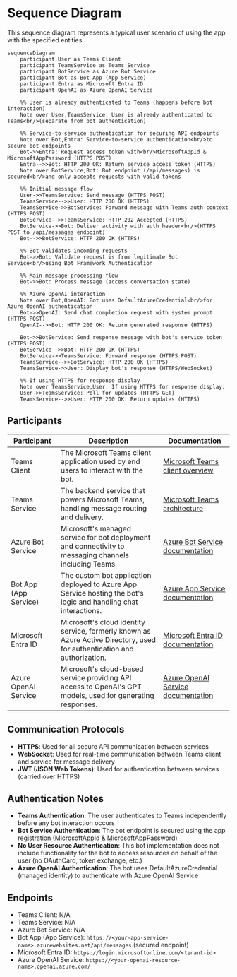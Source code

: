 # Sequence Diagram

This sequence diagram represents a typical user scenario of using the app with the specified entities.

```mermaid
sequenceDiagram
    participant User as Teams Client
    participant TeamsService as Teams Service
    participant BotService as Azure Bot Service
    participant Bot as Bot App (App Service)
    participant Entra as Microsoft Entra ID
    participant OpenAI as Azure OpenAI Service

    %% User is already authenticated to Teams (happens before bot interaction)
    Note over User,TeamsService: User is already authenticated to Teams<br/>(separate from bot authentication)

    %% Service-to-service authentication for securing API endpoints
    Note over Bot,Entra: Service-to-service authentication<br/>to secure bot endpoints
    Bot->>Entra: Request access token with<br/>MicrosoftAppId & MicrosoftAppPassword (HTTPS POST)
    Entra-->>Bot: HTTP 200 OK: Return service access token (HTTPS)
    Note over BotService,Bot: Bot endpoint (/api/messages) is secured<br/>and only accepts requests with valid tokens

    %% Initial message flow
    User->>TeamsService: Send message (HTTPS POST)
    TeamsService-->>User: HTTP 200 OK (HTTPS)
    TeamsService->>BotService: Forward message with Teams auth context (HTTPS POST)
    BotService-->>TeamsService: HTTP 202 Accepted (HTTPS)
    BotService->>Bot: Deliver activity with auth header<br/>(HTTPS POST to /api/messages endpoint)
    Bot-->>BotService: HTTP 200 OK (HTTPS)

    %% Bot validates incoming requests
    Bot->>Bot: Validate request is from legitimate Bot Service<br/>using Bot Framework Authentication

    %% Main message processing flow
    Bot->>Bot: Process message (access conversation state)

    %% Azure OpenAI interaction
    Note over Bot,OpenAI: Bot uses DefaultAzureCredential<br/>for Azure OpenAI authentication
    Bot->>OpenAI: Send chat completion request with system prompt (HTTPS POST)
    OpenAI-->>Bot: HTTP 200 OK: Return generated response (HTTPS)

    Bot->>BotService: Send response message with bot's service token (HTTPS POST)
    BotService-->>Bot: HTTP 200 OK (HTTPS)
    BotService->>TeamsService: Forward response (HTTPS POST)
    TeamsService-->>BotService: HTTP 200 OK (HTTPS)
    TeamsService->>User: Display bot's response (HTTPS/WebSocket)

    %% If using HTTPS for response display
    Note over TeamsService,User: If using HTTPS for response display:
    User->>TeamsService: Poll for updates (HTTPS GET)
    TeamsService-->>User: HTTP 200 OK: Return updates (HTTPS)
```

## Participants

| Participant           | Description                                                                                                              | Documentation                                                                                               |
| --------------------- | ------------------------------------------------------------------------------------------------------------------------ | ----------------------------------------------------------------------------------------------------------- |
| Teams Client          | The Microsoft Teams client application used by end users to interact with the bot.                                       | [Microsoft Teams client overview](https://learn.microsoft.com/en-us/microsoftteams/teams-client-experience) |
| Teams Service         | The backend service that powers Microsoft Teams, handling message routing and delivery.                                  | [Microsoft Teams architecture](https://learn.microsoft.com/en-us/microsoftteams/teams-architecture)         |
| Azure Bot Service     | Microsoft's managed service for bot deployment and connectivity to messaging channels including Teams.                   | [Azure Bot Service documentation](https://learn.microsoft.com/en-us/azure/bot-service/bot-service-overview) |
| Bot App (App Service) | The custom bot application deployed to Azure App Service hosting the bot's logic and handling chat interactions.         | [Azure App Service documentation](https://learn.microsoft.com/en-us/azure/app-service/)                     |
| Microsoft Entra ID    | Microsoft's cloud identity service, formerly known as Azure Active Directory, used for authentication and authorization. | [Microsoft Entra ID documentation](https://learn.microsoft.com/en-us/entra/fundamentals/whatis)             |
| Azure OpenAI Service  | Microsoft's cloud-based service providing API access to OpenAI's GPT models, used for generating responses.              | [Azure OpenAI Service documentation](https://learn.microsoft.com/en-us/azure/ai-services/openai/)           |

## Communication Protocols

- **HTTPS**: Used for all secure API communication between services
- **WebSocket**: Used for real-time communication between Teams client and service for message delivery
- **JWT (JSON Web Tokens)**: Used for authentication between services (carried over HTTPS)

## Authentication Notes

- **Teams Authentication**: The user authenticates to Teams independently before any bot interaction occurs
- **Bot Service Authentication**: The bot endpoint is secured using the app registration (MicrosoftAppId & MicrosoftAppPassword)
- **No User Resource Authentication**: This bot implementation does not include functionality for the bot to access resources on behalf of the user (no OAuthCard, token exchange, etc.)
- **Azure OpenAI Authentication**: The bot uses DefaultAzureCredential (managed identity) to authenticate with Azure OpenAI Service

## Endpoints

- Teams Client: N/A
- Teams Service: N/A
- Azure Bot Service: N/A
- Bot App (App Service): `https://<your-app-service-name>.azurewebsites.net/api/messages` (secured endpoint)
- Microsoft Entra ID: `https://login.microsoftonline.com/<tenant-id>`
- Azure OpenAI Service: `https://<your-openai-resource-name>.openai.azure.com/`
